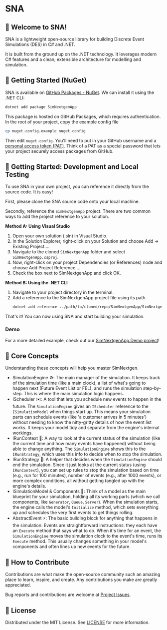 # SNA

## 👋 Welcome to SNA!

SNA is a lightweight open-source library for building Discrete Event Simulations (DES) in C# and .NET. 

It is built from the ground up on the .NET technology. It leverages modern C# features and a clean, extensible architecture for modelling and simulation.

## 🚀 Getting Started (NuGet)

SNA is available on [GitHub Packages - NuGet](https://github.com/gcl-team/SNA/pkgs/nuget/SimNextGenApp). We can install it using the .NET CLI:

```bash
dotnet add package SimNextgenApp
```

This package is hosted on GitHub Packages, which requires authentication. In the root of your project, copy the example config file

```bash
cp nuget.config.example nuget.config
```

Then edit `nuget.config`. You'll need to put in your GitHub username and a [personal access token (PAT)](https://github.com/settings/tokens). Think of a PAT as a special password that lets your project securely access packages from GitHub.

## 🚀 Getting Started: Development and Local Testing

To use SNA in your own project, you can reference it directly from the source code. It is easy!

First, please clone the SNA source code onto your local machine.

Secondly, reference the `SimNextgenApp` project. There are two common ways to add the project reference to your solution.

**Method A: Using Visual Studio**

1. Open your own solution (.sln) in Visual Studio.
2. In the Solution Explorer, right-click on your Solution and choose Add -> Existing Project....
3. Navigate to the cloned `SimNextgenApp` folder and select `SimNextgenApp.csproj`.
4. Now, right-click on your project Dependencies (or References) node and choose Add Project Reference....
5. Check the box next to SimNextgenApp and click OK.

**Method B: Using the .NET CLI**

1. Navigate to your project directory in the terminal.
2. Add a reference to the SimNextgenApp project file using its path.
   ```bash
   dotnet add reference ../path/to/cloned/repo/SimNextgenApp/SimNextgenApp.csproj
   ```

That's it! You can now using SNA and start building your simulation.

### Demo

For a more detailed example, check out our [SimNextgenApp.Demo project](https://github.com/gcl-team/SNA/tree/main/SimNextgenApp.Demo)!

## 🧠 Core Concepts

Understanding these concepts will help you master SimNextgen.

- SimulationEngine ⚙️: The main manager of the simulation. It keeps track of the simulation time (like a main clock), a list of what's going to happen next (Future Event List or FEL), and runs the simulation step-by-step. This is where the main simulation logic happens.
- IScheduler ✉️: A tool that lets you schedule new events to happen in the future. The `SimulationEngine` gives an `IScheduler` reference to the `ISimulationModel` when things start up. This means your simulation parts can schedule events (like 'a customer arrives in 5 minutes') without needing to know the nitty-gritty details of how the event list works. It keeps your model tidy and separate from the engine's internal workings.
- IRunContext 🔎: A way to look at the current status of the simulation (like the current time and how many events have happened) without being able to change anything. The `SimulationEngine` shows this to the `IRunStrategy`, which uses this info to decide when to stop the simulation.
- IRunStrategy 🏁: A helper that decides when the `SimulationEngine` should end the simulation. Since it just looks at the current status (using `IRunContext`), you can set up rules to stop the simulation based on time (e.g., run for 100 minutes), number of events (e.g., after 1000 events), or more complex conditions, all without getting tangled up with the engine's details.
- ISimulationModel & Components 🧱: Think of a model as the main blueprint for your simulation, holding all its working parts (which we call components, like `Generator`, `Queue`, `Server`). When the simulation starts, the engine calls the model's `Initialize` method, which sets everything up and schedules the very first events to get things rolling.
- AbstractEvent ⚡: The basic building block for anything that happens in the simulation. Events are straightforward instructions: they each have an `Execute` method that says what to do. When it's time for an event, the `SimulationEngine` moves the simulation clock to the event's time, runs its `Execute` method. This usually changes something in your model's components and often lines up new events for the future.

## 🤝 How to Contribute

Contributions are what make the open-source community such an amazing place to learn, inspire, and create. Any contributions you make are greatly appreciated.

Bug reports and contributions are welcome at [Project Issues](https://github.com/gcl-team/SNA/issues).

## 📜 License
Distributed under the MIT License. See [LICENSE](https://github.com/gcl-team/SNA/blob/main/LICENSE) for more information.
